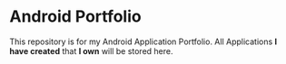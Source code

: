 # Android Portfolio
This repository is for my Android Application Portfolio. 
All Applications **I have created** that **I own** will be stored here.
